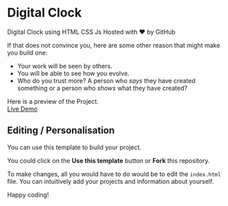 # Digital Clock
Digital Clock using HTML CSS Js
Hosted with ❤ by GitHub  

If that does not convince you, here are some other reason that might make you build one:

* Your work will be seen by others.
* You will be able to see how you evolve.
* Who do you trust more? A person who *says* they have created something or a person who *shows* what they have created?

Here is a preview of the Project. <br>
<a href="https://coderiderr.github.io/digital-clock/">Live Demo</a>

## Editing / Personalisation

You can use this template to build your project.

You could click on the **Use this template** button or **Fork** this repository.

To make changes, all you would have to do would be to edit the `index.html` file. You can intuitively add your projects and information about yourself.

Happy coding!
